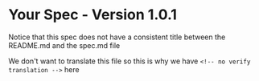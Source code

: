 # Your Spec - Version 1.0.1

Notice that this spec does not have a consistent title between the README.md and the
spec.md file

We don't want to translate this file so this is why we have
`<!-- no verify translation -->` here
